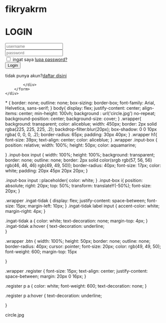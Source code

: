 # fikryakrm
<!DOCTYPE html>
<html lang="en">
<head>
    <meta charset="UTF-8">
    <meta name="viewport" content="width=device-width, initial-scale=1.0">
    <title>login page</title>
    <link rel="stylesheet" href="style.css">
    <link href='https://unpkg.com/boxicons@2.1.4/css/boxicons.min.css' rel='stylesheet'>
</head>
<body>
    <div class="wrapper">
        <form action="">
            <h1>LOGIN</h1>
            <div class="input-box">
                <input type="text" placeholder="username"required>
                <i class='bx bx-user'></i>
            </div>
            <div class="input-box">
                <input type="password" placeholder="password"required>
                <i class='bx bx-lock-alt'></i>
            </div>  
            <div class="ingat-tidak">
                <label><input type="checkbox">
                    ingat saya   
                </label>    
                <a href="#">lupa password?</a>            
            </div>
            <button type="submit" class="btn">Login</button>
            <div class="register">
                <p>
                    tidak punya akun?<a href="#">daftar disini</a>
                </p>
                
            </div>
        </form>
    </div>
</body>
</html>

<css>
* {
    border: none;
    outline: none;
    box-sizing: border-box;
    font-family: Arial, Helvetica, sans-serif;
}
body{
    display: flex;
    justify-content: center;
    align-items: center;
    min-height: 100vh;
    background : url('circle.jpg') no-repeat;
    background-position: center;
    background-size: cover;
}
.wrapper{
    background: transparent;
    color: aliceblue;
    width: 450px;
    border: 2px solid rgba(225, 225, 225, .2);
    backdrop-filter:blur(20px);
    box-shadow: 0 0 10px rgba( 0, 0, 0, .2);
    border-radius: 65px;
    padding: 30px 40px;
}
.wrapper h1{
    font-size: 39px;
    text-align: center;
    color: aliceblue;
}
.wrapper .input-box {
    position: relative;
    width: 100%;
    height: 50px;
    color: aquamarine;
    
}
.input-box input {
    width: 100%;
    height: 100%;
    background: transparent;
    border: none;
    outline: none;
    border: 2px solid color(srgb rgb(57, 56, 56) rgb(46, 46, 46) rgb(49, 49, 50));
    border-radius: 40px;
    font-size: 17px;
    color: white;
    padding: 20px 45px 20px 20px;
}

.input-box input ::placeholder{
color: white;
}
.input-box i{
    position: absolute;
    right: 20px;
    top: 50%;
    transform: translateY(-50%);
    font-size: 20px;
}

.wrapper .ingat-tidak {
    display: flex;
    justify-content: space-between;
    font-size: 15px;
    margin-left: 10px;
}
.ingat-tidak label input {
    accent-color: white;
    margin-right: 4px;
}

.ingat-tidak a {
    color: white;
    text-decoration: none;
    margin-top: 4px;
}
.ingat-tidak a:hover {
    text-decoration: underline;    
}

.wrapper .btn {
    width: 100%;
    height: 50px;
    border: none;
    outline: none;
    border-radius: 40px;
    cursor: pointer;
    font-size: 20px;
    color: rgb(49, 49, 50);
    font-weight: 600;
    margin-top: 15px
    
}

.wrapper .register {
    font-size: 15px;
    text-align: center;
    justify-content: space-between;
    margin: 20px 0 16px;
}

.register p a {
    color: white;
    font-weight: 600;
    text-decoration: none;
}

.register p a:hover {
    text-decoration: underline;

}
</css>

<img>circle.jpg</img>
